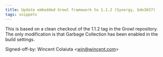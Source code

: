 ```yaml
---
title: Update embedded Growl framework to 1.1.2 (Synergy, bde3657)
tags: snippets
---
```


This is based on a clean checkout of the 1.1.2 tag in the Growl repository. The only modification is that Garbage Collection has been enabled in the build settings.

Signed-off-by: Wincent Colaiuta &lt;win@wincent.com&gt;
